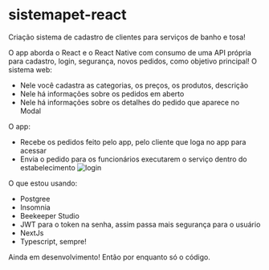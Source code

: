# sistemapet-react

Criação sistema de cadastro de clientes para serviços de banho e tosa!

O app aborda o React e o React Native com consumo de uma API própria para cadastro, login, segurança, novos pedidos, como objetivo principal!
O sistema web: 
- Nele você cadastra as categorias, os preços, os produtos, descrição
- Nele há informações sobre os pedidos em aberto
- Nele há informações sobre os detalhes do pedido que aparece no Modal

O app:
- Recebe os pedidos feito pelo app, pelo cliente que loga no app para acessar
- Envia o pedido para os funcionários executarem o serviço dentro do estabelecimento
![login](https://user-images.githubusercontent.com/89535654/181501582-6c342d01-9ae3-44bc-80b2-a536dfaf1bc9.png)


O que estou usando:
- Postgree
- Insomnia
- Beekeeper Studio
- JWT para o token na senha, assim passa mais segurança para o usuário
- NextJs
- Typescript, sempre!


Ainda em desenvolvimento!
Então por enquanto só o código.
